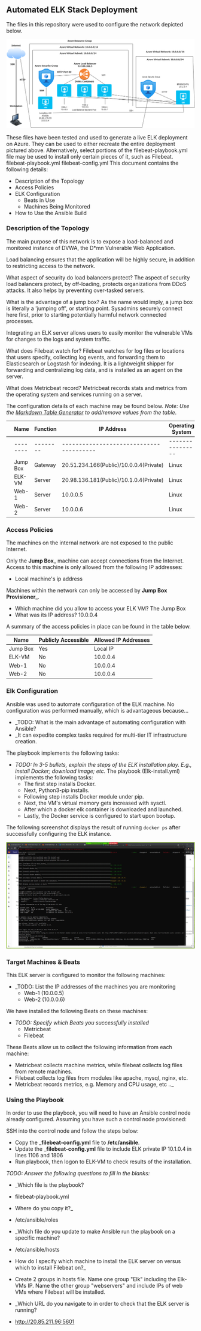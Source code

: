 ## Automated ELK Stack Deployment

The files in this repository were used to configure the network depicted below.

![TODO: Update the path with the name of your diagram](Diagrams/Network_Diagram.png)

These files have been tested and used to generate a live ELK deployment on Azure. They can be used to either recreate the entire deployment pictured above. Alternatively, select portions of the filebeat-playbook.yml file may be used to install only certain pieces of it, such as Filebeat.
  filebeat-playbook.yml
  filebeat-config.yml
This document contains the following details:

- Description of the Topology
- Access Policies
- ELK Configuration
  - Beats in Use
  - Machines Being Monitored
- How to Use the Ansible Build


### Description of the Topology

The main purpose of this network is to expose a load-balanced and monitored instance of DVWA, the D*mn Vulnerable Web Application.

Load balancing ensures that the application will be highly secure, in addition to restricting access to the network.

What aspect of security do load balancers protect?
The aspect of security load balancers protect, by off-loading, protects organizations from DDoS attacks. It also helps by preventing over-tasked servers.


What is the advantage of a jump box?
As the name would imply, a jump box is literally a 'jumping off', or starting point. Sysadmins securely connect here first, prior to starting potentially harmful network connected processes.

Integrating an ELK server allows users to easily monitor the vulnerable VMs for changes to the logs and system traffic.

What does Filebeat watch for?
Filebeat watches for log files or locations that users specify, collecting log events, and forwarding them to Elasticsearch or Logstash for indexing. It is a lightweight shipper for forwarding and centralizing log data, and is installed as an agent on the server.


What does Metricbeat record?
Metricbeat records stats and metrics from the operating system and services running on a server.

The configuration details of each machine may be found below.
_Note: Use the [Markdown Table Generator](http://www.tablesgenerator.com/markdown_tables) to add/remove values from the table_.

|      | Name     | Function | IP Address                              | Operating System |      |
| ---- | -------- | -------- | --------------------------------------- | ---------------- | ---- |
|      | -------- | -------- | --------------------------------------- | ---------------- |      |
|      | Jump Box | Gateway  | 20.51.234.166(Public)/10.0.0.4(Private) | Linux            |      |
|      | ELK-VM   | Server   | 20.98.136.181(Public)/10.1.0.4(Private) | Linux            |      |
|      | Web-1    | Server   | 10.0.0.5                                | Linux            |      |
|      | Web-2    | Server   | 10.0.0.6                                | Linux            |      |

### Access Policies

The machines on the internal network are not exposed to the public Internet. 

Only the __Jump Box___ machine can accept connections from the Internet. Access to this machine is only allowed from the following IP addresses:

- Local machine's ip address 

Machines within the network can only be accessed by __Jump Box Provisioner___.

- Which machine did you allow to access your ELK VM? The Jump Box 
- What was its IP address? 10.0.0.4

A summary of the access policies in place can be found in the table below.

| Name     | Publicly Accessible | Allowed IP Addresses |
| -------- | ------------------- | -------------------- |
| Jump Box | Yes                 | Local IP             |
| ELK-VM   | No                  | 10.0.0.4             |
| Web-1    | No                  | 10.0.0.4             |
| Web-2    | No                  | 10.0.0.4             |

### Elk Configuration

Ansible was used to automate configuration of the ELK machine. No configuration was performed manually, which is advantageous because...

- _TODO: What is the main advantage of automating configuration with Ansible?
- _It can expedite complex tasks required for multi-tier IT infrastructure creation.

The playbook implements the following tasks:

- _TODO: In 3-5 bullets, explain the steps of the ELK installation play. E.g., install Docker; download image; etc._
  The playbook (Elk-install.yml) implements the following tasks:
  - The first step installs Docker.
  - Next, Python3-pip installs.
  - Following step installs Docker module under pip.
  - Next, the VM's virtual memory gets increased with sysctl.
  - After which a docker elk container is downloaded and launched.
  - Lastly, the Docker service is configured to start upon bootup.

The following screenshot displays the result of running `docker ps` after successfully configuring the ELK instance. 

![TODO: Update the path with the name of your screenshot of docker ps output](Images/docker_ps_output.jpg)

### Target Machines & Beats

This ELK server is configured to monitor the following machines:

- _TODO: List the IP addresses of the machines you are monitoring
  - Web-1 (10.0.0.5)
  - Web-2 (10.0.0.6)

We have installed the following Beats on these machines:

- _TODO: Specify which Beats you successfully installed_
  - Metricbeat
  - Filebeat
  

These Beats allow us to collect the following information from each machine:

  - Metricbeat collects machine metrics, while filebeat collects log files from remote machines. 
  - Filebeat collects log files from modules like apache, mysql, nginx, etc.
  - Metricbeat records metrics, e.g. Memory and CPU usage, etc .._

### Using the Playbook

In order to use the playbook, you will need to have an Ansible control node already configured. Assuming you have such a control node provisioned: 

SSH into the control node and follow the steps below:
- Copy the ___filebeat-config.yml__ file to __/etc/ansible__.
- Update the ___filebeat-config.yml__ file to include ELK private IP 10.1.0.4 in lines 1106 and 1806
- Run playbook, then logon to ELK-VM to check results of the installation.

_TODO: Answer the following questions to fill in the blanks:_

- _Which file is the playbook?
- filebeat-playbook.yml
-  Where do you copy it?_
- /etc/ansible/roles
- _Which file do you update to make Ansible run the playbook on a specific machine?
- /etc/ansible/hosts
-   How do I specify which machine to install the ELK server on versus which to install Filebeat on?_
  - Create 2 groups in hosts file. Name one group "Elk" including the Elk-VMs IP. Name the other group "webservers" and include IPs of web VMs where Filebeat will be installed.

- _Which URL do you navigate to in order to check that the ELK server is running?
- http://20.85.211.96:5601
